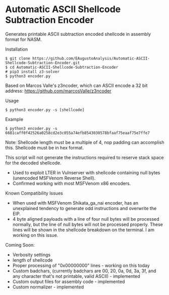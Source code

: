 # Automatic ASCII Shellcode Subtraction Encoder
Generates printable ASCII subtraction encoded shellcode in assembly format for NASM.

Installation
```
$ git clone https://github.com/EAugustoAnalysis/Automatic-ASCII-Shellcode-Subtraction-Encoder.git
$ cd Automatic-ASCII-Shellcode-Subtraction-Encoder
# pip3 install z3-solver
$ python3 encoder.py
```
Based on Marcos Valle's z3ncoder, which can ASCII encode a 32 bit address:
https://github.com/marcosValle/z3ncoder

Usage
```
$ python3 encoder.py -s [shellcode]
```

Example
```
$ python3 encoder.py -s 6681caff0f42526a0258cd2e3c055a74efb8543030578bfaaf75eaaf75e7ffe7
```

Note: Shellcode length must be a multiple of 4, nop padding can accomplish this. Shellcode must be in hex format.

This script will not generate the instructions required to reserve stack space for the decoded shellcode.

- Used to exploit LTER in Vulnserver with shellcode containing null bytes (unencoded MSFVenom Reverse Shell).
- Confirmed working with most MSFVenom x86 encoders.

Known Compatibility Issues
- When used with MSFVenom Shikata_ga_nai encoder, has an unexplained tendency to generate odd instructions and overwrite the EIP.
- 4 byte aligned payloads with a line of four null bytes will be processed normally, but the line of null bytes will not be processed properly. These lines will be shown in the shellcode breakdown on the terminal. I am working on this issue.

Coming Soon:
- Verbosity settings
- length of shellcode
- Proper processing of "0x00000000" lines - working on this today
- Custom badchars, (currently badchars are 00, 20, 0a, 0d, 3a, 3f, and any character that's not printable, valid ASCII) - implemented
- Custom output files for assembly code - implemented
- Custom normalizer - implemented
